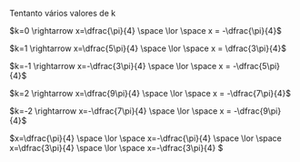 Tentanto vários valores de k

$k=0 \rightarrow x=\dfrac{\pi}{4} \space \lor \space x = -\dfrac{\pi}{4}$

$k=1 \rightarrow x=\dfrac{5\pi}{4} \space \lor \space x = \dfrac{3\pi}{4}$

$k=-1 \rightarrow x=-\dfrac{3\pi}{4} \space \lor \space x = -\dfrac{5\pi}{4}$

$k=2 \rightarrow x=\dfrac{9\pi}{4} \space \lor \space x = -\dfrac{7\pi}{4}$

$k=-2 \rightarrow x=-\dfrac{7\pi}{4} \space \lor \space x = -\dfrac{9\pi}{4}$

$x=\dfrac{\pi}{4} \space \lor \space x=-\dfrac{\pi}{4} \space \lor \space x=\dfrac{3\pi}{4} \space \lor \space x=-\dfrac{3\pi}{4}  $